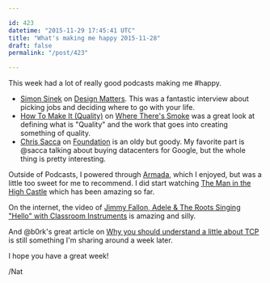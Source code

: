 ```yaml
---

id: 423
datetime: "2015-11-29 17:45:41 UTC"
title: "What's making me happy 2015-11-28"
draft: false
permalink: "/post/423"

---
```


This week had a lot of really good podcasts making me #happy.

 - [Simon Sinek](https://designobserver.com/feature/simon-sinek/39098/) on [Design Matters](http://www.debbiemillman.com/designmatters/). This was a fantastic interview about picking jobs and deciding where to go with your life.
 - [How To Make It (Quality)](https://wheretheressmoke.libsyn.com/how-to-make-it-quality) on [Where There's Smoke](https://www.wheretheressmoke.co/) was a great look at defining what is "Quality" and the work that goes into creating something of quality.
 - [Chris Sacca](http://foundation.bz/7/) on [Foundation](http://foundation.bz/) is an oldy but goody. My favorite part is @sacca talking about buying datacenters for Google, but the whole thing is pretty interesting.

Outside of Podcasts, I powered through [Armada](https://www.goodreads.com/book/show/16278318-armada), which I enjoyed, but was a little too sweet for me to recommend. I did start watching [The Man in the High Castle](https://en.wikipedia.org/wiki/The_Man_in_the_High_Castle_(TV_series)) which has been amazing so far.

On the internet, the video of  [Jimmy Fallon, Adele & The Roots Singing "Hello" with Classroom Instruments](https://www.youtube.com/watch?v=-yL7VP4-kP4&feature=youtu.be) is amazing and silly.

And @b0rk's great article on [Why you should understand a little about TCP](https://jvns.ca/blog/2015/11/21/why-you-should-understand-a-little-about-tcp/) is still something I'm sharing around a week later.

I hope you have a great week!

/Nat

